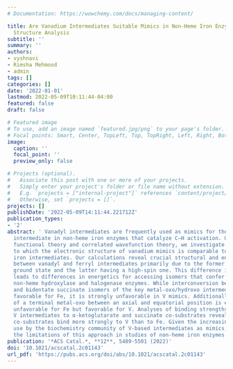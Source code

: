 ```yaml
---
# Documentation: https://wowchemy.com/docs/managing-content/

title: Are Vanadium Intermediates Suitable Mimics in Non-Heme Iron Enzymes? An Electronic
  Structure Analysis
subtitle: ''
summary: ''
authors:
- vyshnavi
- Rimsha Mehmood
- admin
tags: []
categories: []
date: '2022-01-01'
lastmod: 2022-05-09T10:11:44-04:00
featured: false
draft: false

# Featured image
# To use, add an image named `featured.jpg/png` to your page's folder.
# Focal points: Smart, Center, TopLeft, Top, TopRight, Left, Right, BottomLeft, Bottom, BottomRight.
image:
  caption: ''
  focal_point: ''
  preview_only: false

# Projects (optional).
#   Associate this post with one or more of your projects.
#   Simply enter your project's folder or file name without extension.
#   E.g. `projects = ["internal-project"]` references `content/project/deep-learning/index.md`.
#   Otherwise, set `projects = []`.
projects: []
publishDate: '2022-05-09T14:11:44.221712Z'
publication_types:
- '2'
abstract: ' Vanadyl intermediates are frequently used as mimics for the fleeting Fe(IV)═O
  intermediate in non-heme iron enzymes that catalyze C–H activation. Using density
  functional theory and correlated wavefunction theory, we investigate the degree
  to which the electronic structure of vanadium mimics is comparable to that of catalytic
  iron intermediates. Our calculations reveal crucial structural and energetic differences
  between vanadyl and ferryl intermediates primarily due to the former having a low-spin
  ground state and the latter having a high-spin one. This difference in spin state
  leads to differences in energetics for accessing isomers that confer activity in
  non-heme hydroxylase and halogenase enzymes. While interconversion between monodentate
  and bidentate succinate isomers of the key metal-oxo/hydroxo intermediates is energetically
  favorable for Fe, it is strongly unfavorable in V mimics. Additionally, isomerization
  of a terminal metal-oxo between an axial and equatorial position is energetically
  unfavorable for Fe but favorable for V. Analyses of binding strengths of Fe and
  V intermediates to α-ketoglutarate and succinate co-substrates reveal that both
  co-substrates bind more strongly to V than to Fe. Given the increasingly frequent
  use by the biochemistry community of V-based intermediates as mimics, our work highlights
  the limitations of this approach in studies of non-heme iron enzymes.'
publication: '*ACS Catal.*, **12**, 5489-5501 (2022)'
doi: '10.1021/acscatal.2c01143'
url_pdf: 'https://pubs.acs.org/doi/abs/10.1021/acscatal.2c01143'
---
```

